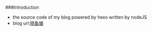 ###Introduction
* the source code of my blog powered by hexo written by nodeJS
* blog url:[晓鱼塘](http://blog.sarielhu.tk "晓鱼塘")

